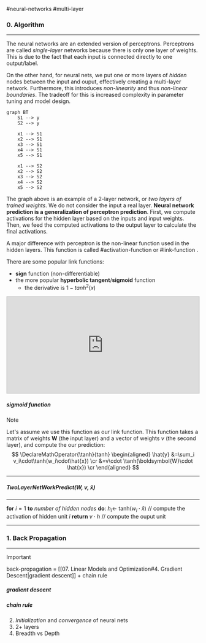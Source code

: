 #neural-networks #multi-layer 

### 0. Algorithm
---
The neural networks are an extended version of perceptrons. Perceptrons are called *single-layer* networks because there is only one layer of weights. This is due to the fact that each input is connected directly to one output/label.

On the other hand, for neural nets, we put one or more layers of *hidden* nodes between the input and ouput, effectively creating a multi-layer network. Furthermore, this introduces *non-linearity* and thus *non-linear boundaries*. The tradeoff for this is increased complexity in parameter tuning and model design.

```mermaid
graph BT
	S1 --> y
	S2 --> y

	x1 --> S1
	x2 --> S1
	x3 --> S1
	x4 --> S1
	x5 --> S1
	
	x1 --> S2
	x2 --> S2
	x3 --> S2
	x4 --> S2
	x5 --> S2
```

The graph above is an example of a 2-layer network, or *two layers of trained weights*. We do not consider the input a real layer. **Neural network prediction is a generalization of perceptron prediction**. First, we compute activations for the hidden layer based on the inputs and input weights. Then, we feed the computed activations to the output layer to calculate the final activations.

A major difference with perceptron is the non-linear function used in the hidden layers. This function is called #activation-function or #link-function .

There are some popular link functions:
- **sign** function (non-differentiable)
- the more popular **hyperbolic tangent**/**sigmoid** function
	- the derivative is $1- tanh^2(x)$

<div align="center">
	<iframe src="https://www.desmos.com/calculator/e0d75tyv1k?embed" width="500" height="250" style="border: 2px solid #ccc" frameborder=0></iframe>
</div>

##### sigmoid function

> [!note]
> Let's assume we use this function as our link function. This function takes a matrix of weights $\boldsymbol{W}$ (the input layer) and a vector of weights $v$ (the second layer), and compute the our prediction:
> $$
> \DeclareMathOperator{\tanh}{tanh}
> \begin{aligned}
> \hat{y} &=\sum_i v_i\cdot\tanh(w_i\cdot\hat{x}) \cr
>		&=v\cdot \tanh(\boldsymbol{W}\cdot \hat{x}) \cr
> \end{aligned}
> $$

---
##### TwoLayerNetWorkPredict(W, $v$, $\hat{x}$)
---
**for** $i = 1$ **to** *number of hidden nodes*  **do**:
	$h_i \leftarrow$ tanh$(w_i \cdot \hat{x})$                              // compute the activation of hidden unit $i$
**return** $v\cdot h$                                             // compute the ouput unit

---


### 1. Back Propagation
---
>[!important]
> back-propagation = [[07. Linear Models and Optimization#4. Gradient Descent|gradient descent]] + chain rule

##### gradient descent

##### chain rule

2. *Initialization* and *convergence* of neural nets
3. 2+ layers
4. Breadth vs Depth